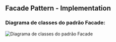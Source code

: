 ## Facade Pattern - Implementation

### Diagrama de classes do padrão Facade:
![Diagrama de classes do padrão Facade](/bertoti/Patterns/Facade/Solution/facade.jpg)